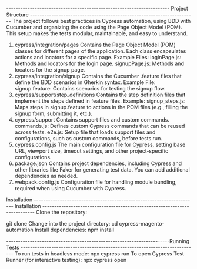--------------------------------------------------------------------- Project Structure ----------------------------------------------------------------------
The project follows best practices in Cypress automation, using BDD with Cucumber and organizing the code using the Page Object Model (POM). This setup makes the tests modular, maintainable, and easy to understand.

1. cypress/integration/pages
Contains the Page Object Model (POM) classes for different pages of the application.
Each class encapsulates actions and locators for a specific page.
Example Files:
loginPage.js: Methods and locators for the login page.
signupPage.js: Methods and locators for the signup page.
2. cypress/integration/signup
Contains the Cucumber .feature files that define the BDD scenarios in Gherkin syntax.
Example File:
signup.feature: Contains scenarios for testing the signup flow.
3. cypress/support/step_definitions
Contains the step definition files that implement the steps defined in feature files.
Example:
signup_steps.js: Maps steps in signup.feature to actions in the POM files (e.g., filling the signup form, submitting it, etc.).
4. cypress/support
Contains support files and custom commands.
commands.js: Defines custom Cypress commands that can be reused across tests.
e2e.js: Setup file that loads support files and configurations, such as custom commands, before tests run.
5. cypress.config.js
The main configuration file for Cypress, setting base URL, viewport size, timeout settings, and other project-specific configurations.
6. package.json
Contains project dependencies, including Cypress and other libraries like Faker for generating test data.
You can add additional dependencies as needed.
7. webpack.config.js
Configuration file for handling module bundling, required when using Cucumber with Cypress.


Installation
--------------------------------------------------------------------- Installation --------------------------------------------------------------------------
Clone the repository:

git clone <repository-url>
Change into the project directory:
cd cypress-magento-automation
Install dependencies:
npm install

---------------------------------------------------------------------Running Tests ---------------------------------------------------------------------------
To run tests in headless mode:
npx cypress run
To open Cypress Test Runner (for interactive testing):
npx cypress open